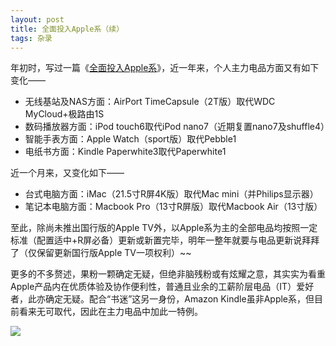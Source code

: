 ```yaml
---
layout: post
title: 全面投入Apple系（续）
tags: 杂录
---
```


年初时，写过一篇《[全面投入Apple系](http://cpxxpc.com/2015/01/13/1)》，近一年来，个人主力电品方面又有如下变化——

- 无线基站及NAS方面：AirPort TimeCapsule（2T版）取代WDC MyCloud+极路由1S
- 数码播放器方面：iPod touch6取代iPod nano7（近期复置nano7及shuffle4）
- 智能手表方面：Apple Watch（sport版）取代Pebble1
- 电纸书方面：Kindle Paperwhite3取代Paperwhite1

近一个月来，又变化如下——

- 台式电脑方面：iMac（21.5寸R屏4K版）取代Mac mini（并Philips显示器）
- 笔记本电脑方面：Macbook Pro（13寸R屏版）取代Macbook Air（13寸版）

至此，除尚未推出国行版的Apple TV外，以Apple系为主的全部电品均按照一定标准（配置适中+R屏必备）更新或新置完毕，明年一整年就要与电品更新说拜拜了（仅保留更新国行版Apple TV一项权利）~~

更多的不多赘述，果粉一颗确定无疑，但绝非脑残粉或有炫耀之意，其实实为看重Apple产品内在优质体验及协作便利性，普通且业余的工薪阶层电品（IT）爱好者，此亦确定无疑。配合“书迷”这另一身份，Amazon Kindle虽非Apple系，但目前看来无可取代，因此在主力电品中加此一特例。

![](http://image.cpxxpc.com/apple2.jpg-700)


